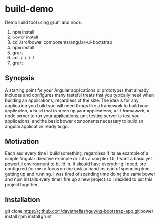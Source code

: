 build-demo
==========

Demo build tool using grunt and node.

1. npm install
2. bower install
3. cd ./src/bower_components/angular-ui-bootstrap
4. npm install
5. grunt
6. cd ../../../../
7. grunt 

## Synopsis

A starting point for your Angular applications or prototypes that already includes and configures many tasteful treats that you typically need when building an applications, regardless of the size.  The idea is for any application you build you will need things like a framework to build your application,  a build tool to stitch up your applications, a UI framework, a node server to run your applications, unit testing server to test your applications, and the basic bower components necessary to build an angular application ready to go.

## Motivation

Each and every time I build something, regardless if its an example of a simple Angular directive example or if its a complex UI, I want a basic yet powerful environment to build in.  It should have everything I need, pre configured for me to focus on the task at hand instead of spending time getting up and running.  I was tired of spending time doing the same bower and npm installs every time I fire up a new project so I decided to put this project together.


## Installation

git clone https://github.com/davetheflashguy/ng-bootstrap-app.git
bower install
npm install
grunt


